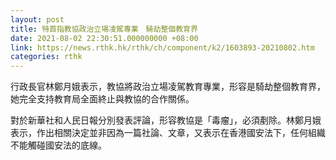 ```yaml
---
layout: post
title: 特首指教協政治立場凌駕專業　騎劫整個教育界
date: 2021-08-02 22:30:51.000000000 +08:00
link: https://news.rthk.hk/rthk/ch/component/k2/1603893-20210802.htm
categories: rthk
---
```


行政長官林鄭月娥表示，教協將政治立場凌駕教育專業，形容是騎劫整個教育界，她完全支持教育局全面終止與教協的合作關係。

對於新華社和人民日報分別發表評論，形容教協是「毒瘤」，必須剷除。林鄭月娥表示，作出相關決定並非因為一篇社論、文章，又表示在香港國安法下，任何組織不能觸碰國安法的底線。
